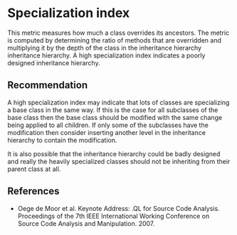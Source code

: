 # Specialization index
This metric measures how much a class overrides its ancestors. The metric is computed by determining the ratio of methods that are overridden and multiplying it by the depth of the class in the inheritance hierarchy inheritance hierarchy. A high specialization index indicates a poorly designed inheritance hierarchy.


## Recommendation
A high specialization index may indicate that lots of classes are specializing a base class in the same way. If this is the case for all subclasses of the base class then the base class should be modified with the same change being applied to all children. If only some of the subclasses have the modification then consider inserting another level in the inheritance hierarchy to contain the modification.

It is also possible that the inheritance hierarchy could be badly designed and really the heavily specialized classes should not be inheriting from their parent class at all.


## References
* Oege de Moor et al. Keynote Address: .QL for Source Code Analysis. Proceedings of the 7th IEEE International Working Conference on Source Code Analysis and Manipulation. 2007.
